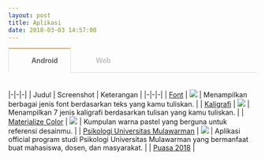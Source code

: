 ```yaml
---
layout: post
title: Aplikasi
date: 2018-03-03 14:57:00
---
```


<style type="text/css">
@import url("https://maxcdn.bootstrapcdn.com/font-awesome/4.7.0/css/font-awesome.min.css");

.tab section {
  display: none;
  padding: 20px 0 0;
  border-top: 1px solid #ddd;
}

.tab input {
  display: none;
}

.tab label {
  display: inline-block;
  margin: 0 0 -1px;
  padding: 15px 25px;
  font-weight: 600;
  text-align: center;
  color: #bbb;
  border: 1px solid transparent;
}

.tab label:before {
  font-family: fontawesome;
  font-weight: normal;
  margin-right: 10px;
}

.tab label[for*='1']:before {
  content: '\f17b';
}

.tab label[for*='2']:before {
  content: '\f268';
}

.tab label:hover {
  color: #888;
  cursor: pointer;
}

.tab input:checked + label {
  color: #555;
  border: 1px solid #ddd;
  border-top: 2px solid orange;
  border-bottom: 1px solid #fff;
}

.tab #tab1:checked ~ #content1,
.tab #tab2:checked ~ #content2 {
  display: block;
}

@media screen and (max-width: 650px) {
  .tab label {
    font-size: 0;
  }

  .tab label:before {
    margin: 0;
    font-size: 18px;
  }
}
@media screen and (max-width: 400px) {
  .tab label {
    padding: 15px;
  }
}
</style>

<div class='tab'>
  
  <input id="tab1" type="radio" name="tabs" checked>
  <label for="tab1">Android</label>
    
  <input id="tab2" type="radio" name="tabs">
  <label for="tab2">Web</label>
    
  <section id="content1" markdown='1'>

|-|-|-|
| Judul | Screenshot | Keterangan |
|-|-|-|
| [Font](https://play.google.com/store/apps/details?id=com.mzaini30.font) | ![](https://s25.postimg.org/anj80qj0f/Screenshot_2018-03-03-16-12-15.jpg) | Menampilkan berbagai jenis font berdasarkan teks yang kamu tuliskan. |
| [Kaligrafi](https://play.google.com/store/apps/details?id=com.mzaini30.kaligrafi) | ![](https://s25.postimg.org/xozt6gnsv/Screenshot_2018-03-03-16-12-53.jpg) | Menampilkan 7 jenis kaligrafi berdasarkan tulisan yang kamu tuliskan. |
| [Materialize Color](https://play.google.com/store/apps/details?id=com.mzaini30.materializecolor) | ![](https://s25.postimg.org/6eehyixqn/Screenshot_2018-03-03-16-13-07.jpg) | Kumpulan warna pastel yang berguna untuk referensi desainmu. |
| [Psikologi Universitas Mulawarman](https://play.google.com/store/apps/details?id=com.mzaini30.psikologiuniversitasmulawarman) | ![](https://s25.postimg.org/8vq95s27j/Screenshot_2018-03-03-16-14-37.jpg) | Aplikasi official program studi Psikologi Universitas Mulawarman yang bermanfaat buat mahasiswa, dosen, dan masyarakat. |
| [Puasa 2018](https://play.google.com/store/apps/details?id=com.mzaini30.puasa2018) | 

  </section>
    
  <section id="content2" markdown='1'>

![](https://s25.postimg.org/4vvgoyr3z/Screenshot_from_2018-02-02_14_44_14.png)

[Font](/font)

Mencoba berbagai font untuk seni menulis indah.

---

![](https://s25.postimg.org/pav5ryxov/Screenshot_from_2018-02-20_00_20_37.png)

[Jumlah Satuan](/jumlah-satuan)

Ingin menjumlahkan angka satuan dengan cepat? Gunakan saja aplikasi web ini. Cocok digunakan untuk skoring angket.

---

![](https://s25.postimg.org/et6hi5w6n/Screenshot_from_2018-02-02_14_49_18.png)

[Kaligrafi](/kaligrafi)

Halaman web ini digunakan untuk preview kaligrafi Arab berdasarkan enam bentuk kaligrafi Arab yang dasar yaitu khat naskhi, khat riq'ah, khat kufi, khat diwani, khat tsuluts, dan khat farisi.

---

![](https://s25.postimg.org/z1p9q3gdr/Screenshot_from_2018-02-02_09_21_26.png)

[Kontest](/kontest)

Kontest adalah sebuah aplikasi web yang bertujuan untuk mengolah data jawaban siswa dan kunci jawabannya agar bisa diinput ke lima software pendidikan yang berbeda-beda yaitu Anates, Anajhon, Anbuso, Iteman, dan SPSS.

---

![](https://s25.postimg.org/mpvk3zru7/Screenshot_from_2018-02-02_16_46_04.png)

[Kontur](/kontur)

Aplikasi web untuk mengolah data dari Google Form yang berupa skala.

---

![](https://s25.postimg.org/ormuqxitb/Screenshot_from_2018-02-02_09_29_56.png)

[Materialize Color](/color30)

Materialize Color adalah kumpulan warna yang dibuat oleh framework Materialize CSS. Maka, fungsi aplikasi web ini hanyalah menampilkan warna-warna tersebut dan menampilkan kode warnanya apabila kode warna tersebut diklik.

---

![](https://s25.postimg.org/x0np8974v/Screenshot_from_2018-02-17_14_04_27.png)

[Tambah Hari](/tambah-hari)

Bingung kira-kira 100 hari dari hari ini hari apa? Bingung 213 hari dari hari sekarang hari apa? Buka aja _web app_ ini :)

---

![](https://s25.postimg.org/4x0t4svvz/Screenshot_from_2018-02-02_09_27_13.png)

[Whatsapp Link Generator](/wa)

Aplikasi web yang berguna untuk mengolah pesan whatsapp menjadi link yang tinggal diklik.

  </section>
    
</div>